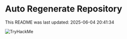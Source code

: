 # Auto Regenerate Repository

This README was last updated: 2025-06-04 20:41:34

 ![TryHackMe](https://tryhackme.com/badge/533634)